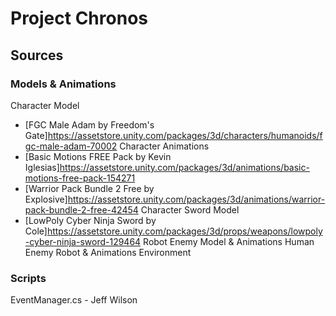 # Project Chronos 

## Sources 
### Models & Animations 
Character Model 
- [FGC Male Adam by Freedom's Gate]https://assetstore.unity.com/packages/3d/characters/humanoids/fgc-male-adam-70002 
Character Animations 
- [Basic Motions FREE Pack by Kevin Iglesias]https://assetstore.unity.com/packages/3d/animations/basic-motions-free-pack-154271 
- [Warrior Pack Bundle 2 Free by Explosive]https://assetstore.unity.com/packages/3d/animations/warrior-pack-bundle-2-free-42454 
Character Sword Model 
- [LowPoly Cyber Ninja Sword by Cole]https://assetstore.unity.com/packages/3d/props/weapons/lowpoly-cyber-ninja-sword-129464 
Robot Enemy Model & Animations 
Human Enemy Robot & Animations 
Environment 

### Scripts 
EventManager.cs - Jeff Wilson 